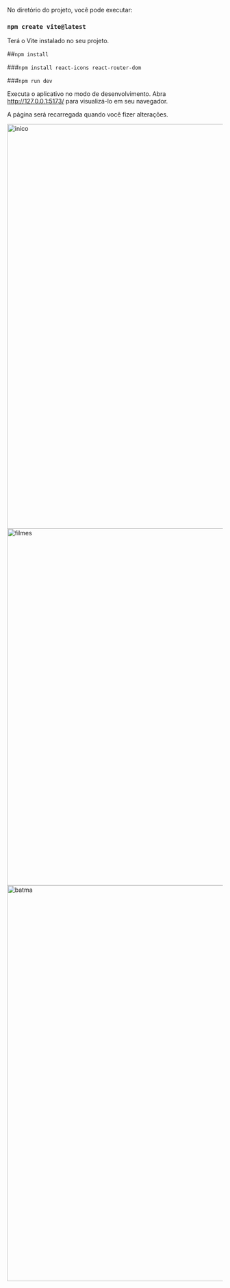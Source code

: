 
No diretório do projeto, você pode executar:

### `npm create vite@latest` 
Terá o Vite instalado no seu projeto.

##`npm install`

###`npm install react-icons react-router-dom`
 
 ###`npm run dev`

Executa o aplicativo no modo de desenvolvimento.
Abra http://127.0.0.1:5173/ para visualizá-lo em seu navegador.

A página será recarregada quando você fizer alterações.


<img width="944" alt="inico" src="https://user-images.githubusercontent.com/98822839/200045041-dfa41c51-7006-4a6b-b47d-eaa990127387.PNG">
<img width="833" alt="filmes" src="https://user-images.githubusercontent.com/98822839/200045083-7055c1cd-2f2d-4ee0-bdfd-cb007ffbef53.PNG">
<img width="924" alt="batma" src="https://user-images.githubusercontent.com/98822839/200045097-7b87b4b0-3255-4558-a1ff-e1e25e27b844.PNG">
